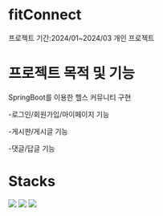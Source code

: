 # fitConnect
프로젝트 기간:2024/01~2024/03
개인 프로젝트

# 프로젝트 목적 및 기능
SpringBoot를 이용한 헬스 커뮤니티 구현

-로그인/회원가입/마이페이지 기능

-게시판/게시글 기능

-댓글/답글 기능

# Stacks
<img src="https://img.shields.io/badge/springBoot-6DB33F?style=for-the-badge&logo=springBoot&logoColor=white"> <img src="https://img.shields.io/badge/mysql-4479A1?style=for-the-badge&logo=mysql&logoColor=white"> <img src="https://img.shields.io/badge/html5-E34F26?style=for-the-badge&logo=html5&logoColor=white">
